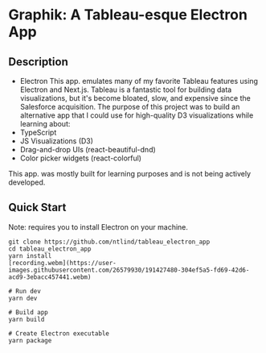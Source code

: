 # Graphik: A Tableau-esque Electron App

## Description
- Electron
This app. emulates many of my favorite Tableau features using Electron and Next.js. Tableau is a fantastic tool for building data visualizations, but it's become bloated, slow, and expensive since the Salesforce acquisition. The purpose of this project was to build an alternative app that I could use for high-quality D3 visualizations while learning about:
- TypeScript
- JS Visualizations (D3)
- Drag-and-drop UIs (react-beautiful-dnd)
- Color picker widgets (react-colorful)

This app. was mostly built for learning purposes and is not being actively developed.

## Quick Start
Note: requires you to install Electron on your machine.

```
git clone https://github.com/ntlind/tableau_electron_app
cd tableau_electron_app
yarn install
[recording.webm](https://user-images.githubusercontent.com/26579930/191427480-304ef5a5-fd69-42d6-acd9-3ebacc457441.webm)

# Run dev 
yarn dev

# Build app
yarn build

# Create Electron executable
yarn package
```
